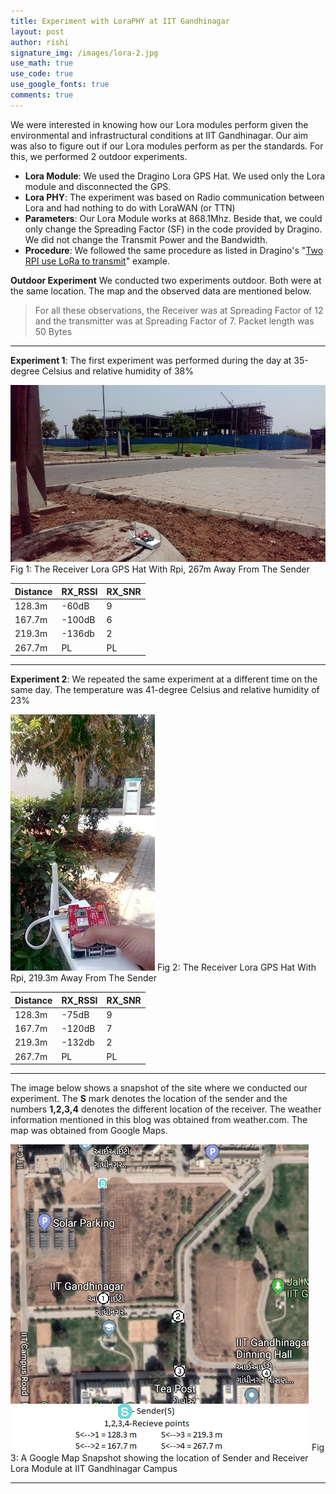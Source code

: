 ```yaml
---
title: Experiment with LoraPHY at IIT Gandhinagar
layout: post
author: rishi
signature_img: /images/lora-2.jpg
use_math: true
use_code: true
use_google_fonts: true
comments: true
---
```

We were interested in knowing how our Lora modules perform given the environmental and infrastructural conditions at IIT Gandhinagar. Our aim was also to figure out if our Lora modules perform as per the standards. For this, we performed 2 outdoor experiments.

- **Lora Module**: We used the Dragino Lora GPS Hat. We used only the Lora module and disconnected the GPS.
- **Lora PHY**: The experiment was based on Radio communication between Lora and had nothing to do with LoraWAN (or TTN)
- **Parameters**: Our Lora Module works at 868.1Mhz. Beside that, we could only change the Spreading Factor (SF) in the code provided by Dragino. We did not change the Transmit Power and the Bandwidth.
- **Procedure**: We followed the same procedure as listed in Dragino's "[Two RPI use LoRa to transmit](https://wiki.dragino.com/index.php?title=Lora/GPS_HAT#Example3_--_Two_RPI_use_LoRa_to_transmit)" example.

**Outdoor Experiment**
We conducted two experiments outdoor. Both were at the same location. The map and the observed data are mentioned below.



>For all these observations, the Receiver was at Spreading Factor of 12 and the transmitter was at Spreading Factor of 7. Packet length was 50 Bytes
>
---

**Experiment 1**: The first experiment was performed during the day at 35-degree Celsius and relative humidity of 38%

![](/images/lora-2.jpg)
Fig 1: The Receiver Lora GPS Hat With Rpi, 267m Away From The Sender


|  Distance | RX_RSSI  |  RX_SNR |
|---|---|---|
|  128.3m |  -60dB |  9 |
|  167.7m |  -100dB |  6 |
|  219.3m |  -136db | 2  |
|  267.7m  |  PL | PL  |

---

**Experiment 2**: We repeated the same experiment at a different time on the same day. The temperature was 41-degree Celsius and relative humidity of 23%

![](/images/lora-1.jpg)
Fig 2: The Receiver Lora GPS Hat With Rpi, 219.3m Away From The Sender

|  Distance | RX_RSSI  |  RX_SNR |
|---|---|---|
|  128.3m  |  -75dB |  9 |
|  167.7m |  -120dB |  7 |
|  219.3m |  -132db | 2  |
|  267.7m  |  PL | PL  |

---
The image below shows a snapshot of the site where we conducted our experiment. The **S** mark denotes the location of the sender and the numbers **1,2,3,4** denotes the different location of the receiver. The weather information mentioned in this blog was obtained from weather.com. The map was obtained from Google Maps.    

![](/images/lora-map.png)
Fig 3: A Google Map Snapshot showing the location of Sender and Receiver Lora Module at IIT Gandhinagar Campus


---
